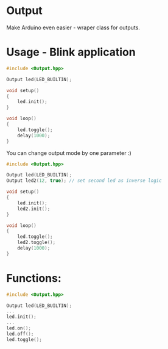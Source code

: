 # Output
Make Arduino even easier - wraper class for outputs.

# Usage - Blink application

```cpp
#include <Output.hpp>

Output led(LED_BUILTIN);

void setup() 
{
	led.init();
}

void loop() 
{
	led.toggle();
	delay(1000);
}
```

You can change output mode by one parameter :)
```cpp
#include <Output.hpp>

Output led(LED_BUILTIN);
Output led2(12, true); // set second led as inverse logic

void setup() 
{
	led.init();
	led2.init();
}

void loop() 
{
	led.toggle();
	led2.toggle();
	delay(1000);
}
```

# Functions:
```cpp
#include <Output.hpp>

Output led(LED_BUILTIN);
...
led.init();
...
led.on();
led.off();
led.toggle();

```
